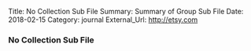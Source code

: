 Title:          No Collection Sub File
Summary:        Summary of Group Sub File
Date:           2018-02-15
Category:       journal
External_Url:   http://etsy.com

### No Collection Sub File
